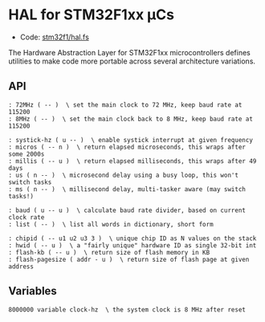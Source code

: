 # HAL for STM32F1xx µCs

[code]: stm32f1/hal.fs ()
* Code: <a href="https://github.com/jeelabs/embello/tree/master/explore/1608-forth/flib/stm32f1/hal.fs">stm32f1/hal.fs</a>

The Hardware Abstraction Layer for STM32F1xx microcontrollers defines
utilities to make code more portable across several architecture
variations.

## API

[defs]: <> (72MHz 8MHz)
```
: 72MHz ( -- )  \ set the main clock to 72 MHz, keep baud rate at 115200
: 8MHz ( -- )  \ set the main clock back to 8 MHz, keep baud rate at 115200
```

[defs]: <> (systick-hz micros millis us ms)
```
: systick-hz ( u -- )  \ enable systick interrupt at given frequency
: micros ( -- n )  \ return elapsed microseconds, this wraps after some 2000s
: millis ( -- u )  \ return elapsed milliseconds, this wraps after 49 days
: us ( n -- )  \ microsecond delay using a busy loop, this won't switch tasks
: ms ( n -- )  \ millisecond delay, multi-tasker aware (may switch tasks!)
```

[defs]: <> (baud list)
```
: baud ( u -- u )  \ calculate baud rate divider, based on current clock rate
: list ( -- )  \ list all words in dictionary, short form
```

[defs]: <> (chipid hwid flash-kb flash-pagesize)
```
: chipid ( -- u1 u2 u3 3 )  \ unique chip ID as N values on the stack
: hwid ( -- u )  \ a "fairly unique" hardware ID as single 32-bit int
: flash-kb ( -- u )  \ return size of flash memory in KB
: flash-pagesize ( addr - u )  \ return size of flash page at given address
```

## Variables

[defs]: <> (clock-hz)
```
8000000 variable clock-hz  \ the system clock is 8 MHz after reset
```
